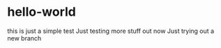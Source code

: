 # hello-world
this is just a simple test
Just testing more stuff out now
Just trying out a new branch
